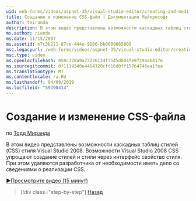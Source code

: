```yaml
---
uid: web-forms/videos/aspnet-35/visual-studio-editor/creating-and-modifying-a-css-file
title: Создание и изменение CSS-файл | Документация Майкрософт
author: tmiranda
description: В этом видео представлены возможности каскадных таблиц стилей (CSS) стиля Visual Studio 2008. Visual Studio 2008 CSS функции упрощают создание стилей...
ms.author: riande
ms.date: 11/15/2007
ms.assetid: e7c3b221-87ce-444e-9106-bb0609665009
msc.legacyurl: /web-forms/videos/aspnet-35/visual-studio-editor/creating-and-modifying-a-css-file
msc.type: video
ms.openlocfilehash: 050c328a9a73226124f7545d804fe9729aab4176
ms.sourcegitcommit: 0f1119340e4464720cfd16d0ff15764746ea1fea
ms.translationtype: MT
ms.contentlocale: ru-RU
ms.lasthandoff: 04/09/2019
ms.locfileid: "59398414"
---
```

# <a name="creating-and-modifying-a-css-file"></a>Создание и изменение CSS-файла

по [Тодд Миранда](https://github.com/tmiranda)

В этом видео представлены возможности каскадных таблиц стилей (CSS) стиля Visual Studio 2008. Возможности Visual Studio 2008 CSS упрощают создание стилей и стили через интерфейс свойство стиля. При этом удаляются разработчика от необходимости иметь дело со сведениями о реализации CSS.

[&#9654;Просмотрите видео (15 минут)](https://channel9.msdn.com/Blogs/ASP-NET-Site-Videos/creating-and-modifying-a-css-file)

> [!div class="step-by-step"]
> [Назад](quick-tour-of-the-visual-studio-2008-integrated-development-environment.md)
